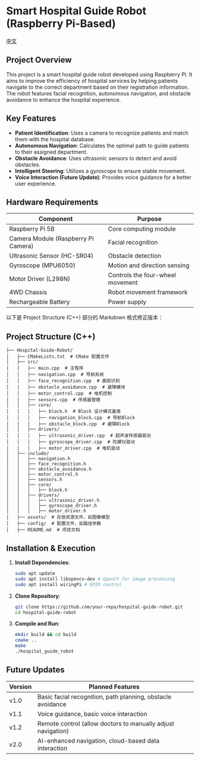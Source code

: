 # **Smart Hospital Guide Robot (Raspberry Pi-Based)**  

[中文](README_CN.md)  

## **Project Overview**  
This project is a smart hospital guide robot developed using Raspberry Pi. It aims to improve the efficiency of hospital services by helping patients navigate to the correct department based on their registration information. The robot features facial recognition, autonomous navigation, and obstacle avoidance to enhance the hospital experience.  

## **Key Features**  
- **Patient Identification**: Uses a camera to recognize patients and match them with the hospital database.  
- **Autonomous Navigation**: Calculates the optimal path to guide patients to their assigned department.  
- **Obstacle Avoidance**: Uses ultrasonic sensors to detect and avoid obstacles.  
- **Intelligent Steering**: Utilizes a gyroscope to ensure stable movement.  
- **Voice Interaction (Future Update)**: Provides voice guidance for a better user experience.  

## **Hardware Requirements**  
| **Component**         | **Purpose**                    |  
|----------------------|--------------------------------|  
| Raspberry Pi 5B     | Core computing module         |  
| Camera Module (Raspberry Pi Camera) | Facial recognition  |  
| Ultrasonic Sensor (HC-SR04) | Obstacle detection       |  
| Gyroscope (MPU6050) | Motion and direction sensing |  
| Motor Driver (L298N) | Controls the four-wheel movement |  
| 4WD Chassis        | Robot movement framework     |  
| Rechargeable Battery | Power supply                 |  

以下是 Project Structure (C++) 部分的 Markdown 格式修正版本：

## **Project Structure (C++)**  
```
├── Hospital-Guide-Robot/
│   ├── CMakeLists.txt  # CMake 配置文件
│   ├── src/
│   │   ├── main.cpp  # 主程序
│   │   ├── navigation.cpp  # 导航系统
│   │   ├── face_recognition.cpp  # 面部识别
│   │   ├── obstacle_avoidance.cpp  # 避障模块
│   │   ├── motor_control.cpp  # 电机控制
│   │   ├── sensors.cpp  # 传感器管理
│   │   ├── core/
│   │   │   ├── block.h  # Block 设计模式基类
│   │   │   ├── navigation_block.cpp  # 导航Block
│   │   │   ├── obstacle_block.cpp  # 避障Block
│   │   ├── drivers/
│   │   │   ├── ultrasonic_driver.cpp  # 超声波传感器驱动
│   │   │   ├── gyroscope_driver.cpp  # 陀螺仪驱动
│   │   │   ├── motor_driver.cpp  # 电机驱动
│   ├── include/
│   │   ├── navigation.h
│   │   ├── face_recognition.h
│   │   ├── obstacle_avoidance.h
│   │   ├── motor_control.h
│   │   ├── sensors.h
│   │   ├── core/
│   │   │   ├── block.h
│   │   ├── drivers/
│   │   │   ├── ultrasonic_driver.h
│   │   │   ├── gyroscope_driver.h
│   │   │   ├── motor_driver.h
│   ├── assets/  # 存放资源文件，如图像模型
│   ├── config/  # 配置文件，如路径参数
│   ├── README.md  # 项目文档

```

## **Installation & Execution**  
1. **Install Dependencies**:
    ```sh
    sudo apt update
    sudo apt install libopencv-dev # OpenCV for image processing
    sudo apt install wiringPi # GPIO control
    ```

2. **Clone Repository**:
    ```sh
    git clone https://github.com/your-repo/hospital-guide-robot.git
    cd hospital-guide-robot
    ```

3. **Compile and Run**:
    ```sh
    mkdir build && cd build
    cmake ..
    make
    ./hospital_guide_robot
    ```

## **Future Updates**  
| Version | Planned Features |  
|---------|-----------------|  
| v1.0    | Basic facial recognition, path planning, obstacle avoidance |  
| v1.1    | Voice guidance, basic voice interaction |  
| v1.2    | Remote control (allow doctors to manually adjust navigation) |  
| v2.0    | AI-enhanced navigation, cloud-based data interaction |  
